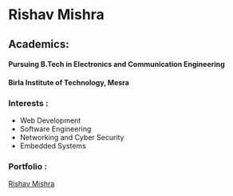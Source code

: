 # Rishav Mishra

## Academics: 
#### Pursuing B.Tech in Electronics and Communication Engineering
#### Birla Institute of Technology, Mesra

### Interests : 
- Web Development
- Software Engineering
- Networking and Cyber Security
- Embedded Systems

### Portfolio :
[Rishav Mishra](https://#)

